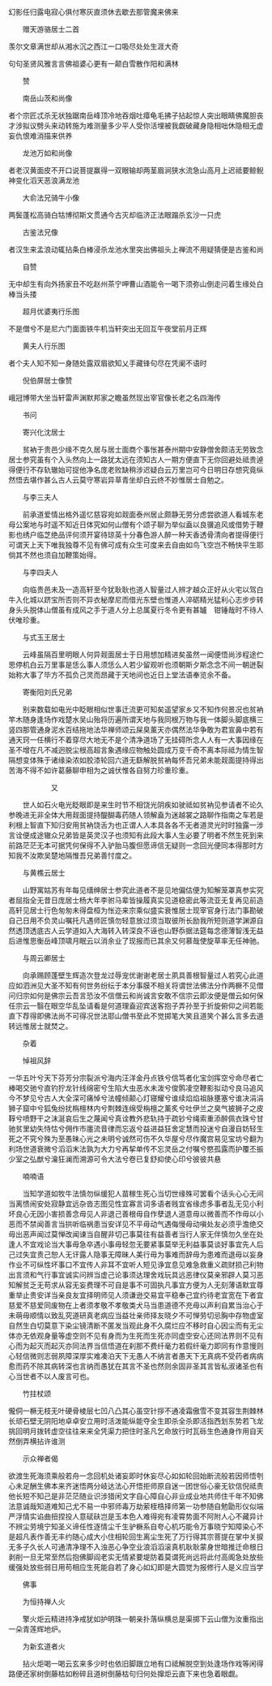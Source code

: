<!-- { "loadSidebar": true } -->
幻影任归露电寂心俱付寒灰直须休去歇去那管魔来佛来

　　赠天游骆居士二首

羡尔文章满世却从湘水沉之西江一口吸尽处处生涯大奇

句句圣贤风雅言言佛祖婆心更有一颠白雪散作阳和满林

　　赞

　　南岳山茨和尚像

者个宗匠忒杀无状独踞南岳峰顶冷地吞烟吐瘴龟毛拂子拈起惊人突出眼睛佛魔胆丧才涉拟议劈头来动转施为难测量多少平人受你活埋被我觑破藏身隐相咄休隐相无虚妄仇恨难消描来供养

　　龙池万如和尚像

者老汉黄面皮不开口说菩提赢得一双眼输却两茎眉涧狭水流急山高月上迟祗要鲸鲵神变化滔天恶浪满龙池

　　大俞法兄骑牛小像

两鬓蓬松高骑白牯博彻斯文贯通今古灭却临济正法眼蹋杀玄沙一只虎

　　古鉴法兄像

者汉生来孟浪动辄拈条白棒浸杀龙池水里突出佛祖头上禅流不用疑猜便是古鉴和尚

　　自赞

无中却生有向外扬家丑不吃赵州茶宁呷曹山酒能令一喝下须弥山倒走问着生缘处白棒当头搂

　　超月优婆夷行乐图

不是僧兮不是尼六门面面铁牛机当轩突出无回互午夜堂前月正辉

　　黄夫人行乐图

者个夫人知不知一身随处露双眉欲知乂手藏锋句尽在凭阑不语时

　　倪伯屏居士像赞

峨冠博带大坐当轩雷声渊默邦家之瞻虽然现出宰官像长老之名四海传

　　书问

　　寄兴化沈居士

　　贫衲于贵邑少缘不克久居与居士面商个事怅甚泰州期中安静僧舍颇洁无劳致念居士参究虽有个入头然向上一路犹太远在须知古人一期方便直下无你回避处祗贵逴得便行不存轨辙始可捉他净名庞老败缺稍涉迟疑白云万里岂可今日明日存想究竟纵然悟去堪作甚么古人云莫守寒岩异草青坐却白云终不妙惟居士自勉之。

　　与李三夫人

　　前承道爱情出格外遥忆慈容宛如觌面泰州居止颇静无劳分虑尝欲道人看城东老母公案地与时遥不知近日体究如何山僧有个颂子聊为举似盍以良骥追风或借势于鞭影也绣户临芝绝品评何须开宴待琼英十分春色游人醉一种天香透骨清向者提得便行可谓天上天下唯我独尊不见有佛可成有众生可度来去自由如鸟飞空岂不畅快平生耶倘其不然也须自加鞭策始得。

　　与李四夫人

　　向临贵邑未及一造高轩至今犹耿耿也道人智量过人辨才越众正好从火宅以驾白牛入化城以跻宝所否则不异衣秘摩尼而借光东壁也惟道人淬砺精光猛利心志步步转身头头脱体山僧虽有成风之手于道人分上总属夏行冬令更有甚罏　钳锤哉时不待人伏唯珍重。

　　与式玉王居士

　　云峰虽隔百里明眼人何异觌面居士于日用想加精进矣虽然一闻便悟尚涉程途伫思停机白云万里事是恁么事人须恁么人若少留观听也须朝斯夕斯念念不间一朝迸裂始称大事了毕方不孤负己灵而昂藏于天地间也近日上堂法语奉览余不备。

　　寄衡阳刘氏兄弟

　　别来数载如电光中眨眼相似世事迁流更可知矣遥望家乡又不知作何景况也贫衲竿木随身逢场作戏楚水吴山殆将历遍所谓天地与我同根万物与我一体脚头脚底横三竖四那管通身泥水百结拖地法华禅师颂云屎臭薰天亦偶然法华争敢为君宣鼻中若有通天窍一任横行不着穿尽大地无不是个清净道场了无挂碍所念人人有一大事因缘在圣不增在凡不减迥脱尘根高超言象遇缘应物触处圆成万变千奇不离本际祗为情生智隔想变体殊于诸缘染浓如胶漆轮回六道无繇解脱贫衲每怀吾兄弟未能觌面提持得出苦海不得不如许葛藤聊申相为之诚伏惟各自努力珍重珍重。

　　　　　　又

　　世人如石火电光眨眼即是来生时节不相饶光阴疾如驶祗如贫衲见参请者不论久参晚进无非全体大用觌面提持醍醐毒药随人领解盍为迷越裳之路聊作指南之车若是利根上智直下知归安用贫衲饶舌为也正谓人人本具各各不无者道灵光时时独露一涉言诠便成途辙众兄弟皆是英灵汉子也须知有此段大事人生必要了明者不然生死到来前路茫茫无本可据凭何保得不入驴胎马腹但愿谛信无疑则一念回光便同本得那时方知我不汝欺吴楚地隔惟吾兄弟善忖度之。

　　与黄樵云居士

　　山野寓姑苏有年每见缙绅居士参究此道者不是见地偏估便为知解笼罩真参实究者屈指全无昔日庞居士杨大年李驸马辈皆操履真实见道稳密此等流亚无复再见前造高轩见居士行色匆匆未得盘桓为怅迩来宗乘似盛实衰惟居士现宰官身行法门事勘破自己日用不负灵山嘱托凡遇师匠慎勿轻意放过须当取彼所长励我所短则道学渊源自然透顶透底古人云学道如入大海转入转深良不诬也山野忝据法筵每念德薄智浅无益后进惟思衡岳峰顶啸月眠云以消余业了现报而已其余又何慕哉使旋草率无任神驰。

　　与周云卿居士

　　向承赐顾蓬壁生辉造次登龙过辱宠优谢谢老居士夙具善根智量过人若究心此道应如泗洲见大圣不知有何世务纷纭于本分事膜不相关将谓世法佛法分作两橛不见僧问归宗如何是佛宗云吾言恐汝不信僧云和尚诚言安敢不信宗云即汝便是僧云如何保任宗云一翳在眼空华乱坠请看是何道理盍迎宾送客抱子弄孙至于折旋俯仰之间若能直下荐得即佛法尚不可得况世法耶山僧书至此不觉掷笔大笑且道笑个甚么言多去道转远惟居士就焚之。

　　杂着

　　悼祖风辞

一华五叶兮天下芬芳分宗裂派兮海内汪洋金丹点铁兮信笃者化宝剑挥空兮命尽者亡棒喝交驰兮直钓狞龙针线绵密兮生陷大虫恶水未泼兮俊鹘凌空鞭影拟动兮良马追风今不梦见兮古人大全深可痛悼兮法幢倾颠心灯寝耀兮谁续焰焰祖脉壅塞兮谁决涓涓狮子窟中兮狐兔纷扰栴檀林内兮荆棘连绵受栴檀之薰炙兮吐伊兰之臭气披狮子之皮鞟兮喷野干之沫涎哀后生之蔑闻兮真诠教外悲轨持于疏钞兮绳索重添醉佩衣珠兮甘驰贫里幼失恃怙兮佣作市廛流音律而忘返兮益进益狂舍定慧而投迷兮自漫自妨轻生死之不究兮殊为至愚昧心光之未明兮诚然可伤不久华屋兮尽作魔宫易见宝坊兮翻为利场世道衰微兮滔滔末法孰为大力兮再挈单传不忘灵岳之付嘱兮愍孤露而护覆丕振少室之弘猷兮瀹狂澜而溯源可令大法兮卷已复舒抑使心印兮彼彼共悬

　　喃喃语

　　当知学道如牧牛法慎勿纵缓犯人苗稼生死心当切世缘殊可罢看个话头心心无间当离愦闹安处寂静宜远杂沓志图见性宜寡言词多语者贱宜省缘虑多事者乱无见小利坏良心无因小害损善念毋见人非退己善根毋自作孽退人道意毋以微善而不作毋以小恶而不禁闻善言当拱听临祸患当安详见不平毋动气遇侮慢毋动嗔处友必须乎澹绝交毋出恶声闻过莫惮改闻谏当自醒非切己事莫往有益善者当行人家无伴慎勿久坐在处逢人不宜戏论当大事毋急卒遇小事毋轻忽无要紧事莫举无利益事莫谈好事宜先人后己过失宜责己恕人无讦露人隐事无障昧人美行毋为事难而辞毋为患难而退毋以妄身作业不可纵性坏事口不宜传人非耳不宜听人短见诤宜息见难急救重义疏财损己利物出言须和气行事宜诚实问辨当虚己论事须达理舍戏玩具远恶律仪莫亲邪辟人莫习恶知解贫乏无苟求从容无妄费理不可自是事不可固执凡事宜方便为人无刻薄语默宜尊重举止贵安详当亲良友宜择明师见人须谦逊交易宜平稳奉己宜约待老宜宽在下者宜慈爱不慈爱同废物在上者须孝敬不孝敬类犬马当患道德不充毋以声利自累当治心于未萌毋顺情以致乱究道研真老病应当益壮亲师择友晓夕不可惮劳切忌胸中存物虚室自然生白切莫意下染尘镜清断不匿发当观此身不久腐烂应不移时自心因尘而有无尘体亦无依观身量等虚空则不见有身而为生死而生死亦同虚空安心还同法界则不见有心而为起灭而起灭亦同法界当信悟道在刹那不费纤毫力若假纤毫力即同有作意慢则心轻信微则志弱夙障深厚实难凑泊天下无愚人不纳言者愚天下无真病不受药者病病愈而药不除其病转深也言纳而愚犹在其言不圣也然则余固非圣其言皆私淑诸圣也有心当世者不以人废言可也。

　　竹拄杖颂

儱侗一橛无枝无叶硬骨棱层七凹八凸其心虽空针拶不通凌霜傲雪不变其容生荆棘林长顽石壁无阴阳地卓卓安立用时活泼能纵能夺全生即杀全杀即活指西划东势若飞龙挑回明月拨转虚空往往来来全凭渠力把住时圣凡乞命放行时瓦砾生色通身作用自天然倒弄横拈许谁测

　　示众禅者偈

欲渡生死海须乘般若舟一念回机处诸妄即时休妄尽心如如轮回始断流般若因师悟刳心未足酬生佛本来齐迷悟两分岐达法心开悟拒师原自迷一团世俗心豪无钦信倪祗责他长短不知己是非茫茫随业识涉猎闲文字自心障自心非业成业地共师住千年不知佛法意诚哉知道难知己尤不易一中邪师毒万劫萦桎梏择师第一功参随自勉勖形仪似端严浮情实谄曲扭捏投人意碔砆岂是玉本色人难得宛有凌霄势面不阿附人心不藏异计不辨尘劳境宁知圣义谛任性逐情尘千生驴橛系自夸心机巧能令万事晓宁知障染心不是超凡表作善无丰约随心成大小住相轮回生离尘生死了万行得其宗菩提在掌中关捩无多子久长人可通清净理不入浊恶心争空业浪滔滔滚真机耿耿蒙身世暗推迁命根日剥削一旦无常至然后抱佛脚阎老实无情紧要堤防着莫谓死尚远将此付高阁急处放些缓强处放些弱日用苟相应生死能自若了身心如幻即是大圆觉为报修行人是义应当学

　　佛事

　　为恒持禅人火

　　擎火炬云精进持净戒犹如护明珠一朝亲扑落纵横总是渠掷下云山僧为汝重指出一朵青莲辉地炉。

　　为新玄道者火

　　拈火炬喝一喝云玄来多少时也依旧脚跟立地有口祗解脱空到处逢场作戏等闲得路便还家树倒藤枯如粉碎且道树倒藤枯句归何处撺炬云直下来也急着眼觑。
